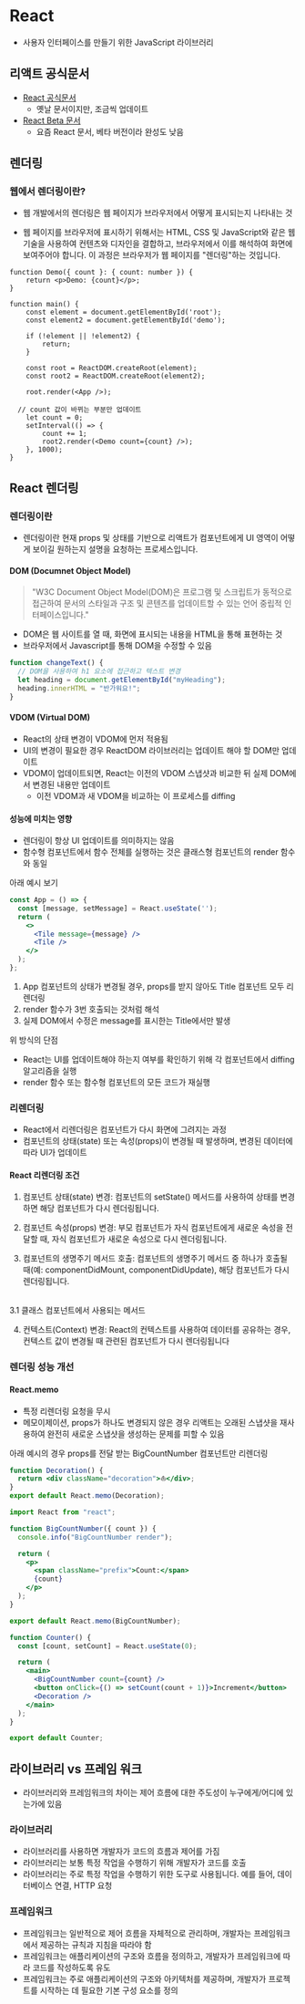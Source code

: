# React

- 사용자 인터페이스를 만들기 위한 JavaScript 라이브러리

## 리액트 공식문서
- [React 공식문서](https://ko.legacy.reactjs.org/)
  - 옛날 문서이지만, 조금씩 업데이트
- [React Beta 문서](https://react.dev/)
  - 요즘 React 문서, 베타 버전이라 완성도 낮음

## 렌더링

### 웹에서 렌더링이란?
- 웹 개발에서의 렌더링은 웹 페이지가 브라우저에서 어떻게 표시되는지 나타내는 것

- 웹 페이지를 브라우저에 표시하기 위해서는 HTML, CSS 및 JavaScript와 같은 웹 기술을 사용하여 컨텐츠와 디자인을 결합하고, 브라우저에서 이를 해석하여 화면에 보여주어야 합니다. 이 과정은 브라우저가 웹 페이지를 "렌더링"하는 것입니다.

```tsx
function Demo({ count }: { count: number }) {
	return <p>Demo: {count}</p>;
}

function main() {
	const element = document.getElementById('root');
	const element2 = document.getElementById('demo');

	if (!element || !element2) {
		return;
	}

	const root = ReactDOM.createRoot(element);
	const root2 = ReactDOM.createRoot(element2);

	root.render(<App />);

  // count 값이 바뀌는 부분만 업데이트
	let count = 0;
	setInterval(() => {
		count += 1;
		root2.render(<Demo count={count} />);
	}, 1000);
}
```

## React 렌더링

### 렌더링이란

- 렌더링이란 현재 props 및 상태를 기반으로 리액트가 컴포넌트에게 UI 영역이 어떻게 보이길 원하는지 설명을 요청하는 프로세스입니다.

#### DOM (Documnet Object Model)

>"W3C Document Object Model(DOM)은 프로그램 및 스크립트가 동적으로 접근하여 문서의 스타일과 구조 및 콘텐츠를 업데이트할 수 있는 언어 중립적 인터페이스입니다."

- DOM은 웹 사이트를 열 때, 화면에 표시되는 내용을 HTML을 통해 표현하는 것
- 브라우저에서 Javascript를 통해 DOM을 수정할 수 있음

```javascript
function changeText() {
  // DOM을 사용하여 h1 요소에 접근하고 텍스트 변경
  let heading = document.getElementById("myHeading");
  heading.innerHTML = "반가워요!";
}
```

#### VDOM (Virtual DOM)

- React의 상태 변경이 VDOM에 먼저 적용됨
- UI의 변경이 필요한 경우 ReactDOM 라이브러리는 업데이트 해야 할 DOM만 업데이트
- VDOM이 업데이트되면, React는 이전의 VDOM 스냅샷과 비교한 뒤 실제 DOM에서 변경된 내용만 업데이트
  - 이전 VDOM과 새 VDOM을 비교하는 이 프로세스를 diffing

#### 성능에 미치는 영향

- 렌더링이 항상 UI 업데이트를 의미하지는 않음
- 함수형 컴포넌트에서 함수 전체를 실행하는 것은 클래스형 컴포넌트의 render 함수와 동일

아래 예시 보기

```jsx
const App = () => {
  const [message, setMessage] = React.useState('');
  return (
    <>
      <Tile message={message} />
      <Tile />
    </>
  );
};
```

1. App 컴포넌트의 상태가 변경될 경우, props를 받지 않아도 Title 컴포넌트 모두 리렌더링
2. render 함수가 3번 호출되는 것처럼 해석
3. 실제 DOM에서 수정은 message를 표시한는 Title에서만 발생

위 방식의 단점
- React는 UI를 업데이트해야 하는지 여부를 확인하기 위해 각 컴포넌트에서 diffing 알고리즘을 실행
- render 함수 또는 함수형 컴포넌트의 모든 코드가 재실행

### 리렌더링

- React에서 리렌더링은 컴포넌트가 다시 화면에 그려지는 과정
- 컴포넌트의 상태(state) 또는 속성(props)이 변경될 때 발생하며, 변경된 데이터에 따라 UI가 업데이트

#### React 리렌더링 조건

1. 컴포넌트 상태(state) 변경: 컴포넌트의 setState() 메서드를 사용하여 상태를 변경하면 해당 컴포넌트가 다시 렌더링됩니다.

2. 컴포넌트 속성(props) 변경: 부모 컴포넌트가 자식 컴포넌트에게 새로운 속성을 전달할 때, 자식 컴포넌트가 새로운 속성으로 다시 렌더링됩니다.

3. 컴포넌트의 생명주기 메서드 호출: 컴포넌트의 생명주기 메서드 중 하나가 호출될 때(예: componentDidMount, componentDidUpdate), 해당 컴포넌트가 다시 렌더링됩니다.
  <br>
  3.1 클래스 컴포넌트에서 사용되는 메서드

4. 컨텍스트(Context) 변경: React의 컨텍스트를 사용하여 데이터를 공유하는 경우, 컨텍스트 값이 변경될 때 관련된 컴포넌트가 다시 렌더링됩니다

### 렌더링 성능 개선

#### React.memo

- 특정 리렌더링 요청을 무시
- 메모이제이션, props가 하나도 변경되지 않은 경우 리액트는 오래된 스냅샷을 재사용하여 완전히 새로운 스냅샷을 생성하는 문제를 피할 수 있음

아래 예시의 경우 props를 전달 받는 BigCountNumber 컴포넌트만 리렌더링

```jsx
function Decoration() {
  return <div className="decoration">⛵️</div>;
}
export default React.memo(Decoration);
```
```jsx
import React from "react";

function BigCountNumber({ count }) {
  console.info("BigCountNumber render");

  return (
    <p>
      <span className="prefix">Count:</span>
      {count}
    </p>
  );
}

export default React.memo(BigCountNumber);
```
```jsx
function Counter() {
  const [count, setCount] = React.useState(0);

  return (
    <main>
      <BigCountNumber count={count} />
      <button onClick={() => setCount(count + 1)}>Increment</button>
      <Decoration />
    </main>
  );
}

export default Counter;
```

## 라이브러리 vs 프레임 워크

- 라이브러리와 프레임워크의 차이는 제어 흐름에 대한 주도성이 누구에게/어디에 있는가에 있음

### 라이브러리
 - 라이브러리를 사용하면 개발자가 코드의 흐름과 제어를 가짐
 - 라이브러리는 보통 특정 작업을 수행하기 위해 개발자가 코드를 호출
 - 라이브러리는 주로 특정 작업을 수행하기 위한 도구로 사용됩니다. 예를 들어, 데이터베이스 연결, HTTP 요청

 ### 프레임워크
  - 프레임워크는 일반적으로 제어 흐름을 자체적으로 관리하며, 개발자는 프레임워크에서 제공하는 규칙과 지침을 따라야 함
  - 프레임워크는 애플리케이션의 구조와 흐름을 정의하고, 개발자가 프레임워크에 따라 코드를 작성하도록 유도
  - 프레임워크는 주로 애플리케이션의 구조와 아키텍처를 제공하며, 개발자가 프로젝트를 시작하는 데 필요한 기본 구성 요소를 정의

